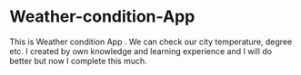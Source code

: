 # Weather-condition-App
This is Weather condition App . We can check our city temperature, degree etc. I created by own knowledge and learning experience and I will do better but now I complete this much. 
